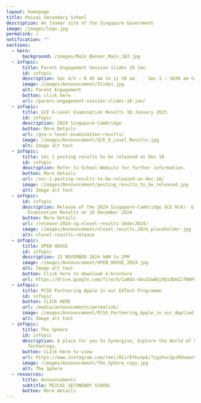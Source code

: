 ```yaml
---
layout: homepage
title: Peicai Secondary School
description: An Isomer site of the Singapore Government
image: /images/logo.jpg
permalink: /
notification: ""
sections:
  - hero:
      background: /images/Main_Banner_Main_1B3.jpg
  - infopic:
      title: Parent Engagement Session slides 18 Jan
      id: infopic
      description: Sec 4/5 – 8 45 am to 11 30 am,    Sec 1 – 1030 am to 130 pm
      image: /images/Announcement/Slide1.jpg
      alt: Parent Engagement
      button: click here
      url: /parent-engagement-session-slides-18-jan/
  - infopic:
      title: GCE O-Level Examination Results 10 January 2025
      id: infopic
      description: 2024 Singapore-Cambridge
      button: More Details
      url: /gce-o-level-examination-results/
      image: /images/Announcement/GCE_O_Level_Results.jpg
      alt: Image alt text
  - infopic:
      title: Sec 1 posting results to be released on Dec 18
      id: infopic
      description: Refer to School Website for further information.
      button: More details
      url: /sec-1-posting-results-to-be-released-on-dec-18/
      image: /images/Announcement/posting_results_to_be_released.jpg
      alt: Image alt text
  - infopic:
      id: infopic
      description: Release of the 2024 Singapore-Cambridge GCE N(A)- & N(T)-Level
        Examination Results on 16 December 2024
      button: More Details
      url: /release-2024-sg-nlevel-results-16dec2024/
      image: /images/Announcement/nlevel_results_2024_placeholder.jpg
      alt: nlevel-results-release
  - infopic:
      title: OPEN HOUSE
      id: infopic
      description: 23 NOVEMBER 2024 9AM to 2PM
      image: /images/Announcement/OPEN_HOUSE_2024.jpg
      alt: Image alt text
      button: Click here to download e-brochure
      url: https://drive.google.com/file/d/1aBdo-G6u32wBQjXbidDmZJ7N0PQTQabF/view?usp=sharing
  - infopic:
      title: PCSS Partnering Apple in our EdTech Programme
      id: infopic
      button: CLICK HERE
      url: /media/announcements/permalink/
      image: /images/Announcement/PCSS_Partnering_Apple_in_our_Applied_Learning_Programme_2.jpg
      alt: Image alt text
  - infopic:
      title: The Sphere
      id: infopic
      description: A place for you to Synergise, Explore the World of Science and
        Technology.
      button: CLIck here to view
      url: https://www.instagram.com/reel/DCirEYkzopk/?igsh=c3piM3UwenVtcDE5
      image: /images/Announcement/The_Sphere_copy.jpg
      alt: The Sphere
  - resources:
      title: Announcements
      subtitle: PEICAI SECONDARY SCHOOL
      button: More details
---
```

